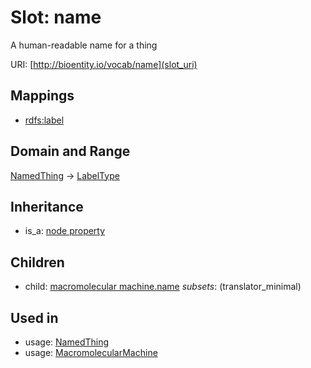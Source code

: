 # Slot: name


A human-readable name for a thing

URI: [http://bioentity.io/vocab/name](slot_uri)
## Mappings

 * [rdfs:label](http://purl.obolibrary.org/obo/rdfs_label)
## Domain and Range

[NamedThing](NamedThing.md) -> [LabelType](LabelType.md)
## Inheritance

 *  is_a: [node property](node_property.md)
## Children

 *  child: [macromolecular machine.name](macromolecular_machine_name.md) *subsets*: (translator_minimal)
## Used in

 *  usage: [NamedThing](NamedThing.md)
 *  usage: [MacromolecularMachine](MacromolecularMachine.md)
